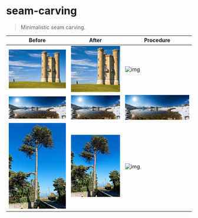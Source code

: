 # seam-carving
> Minimalistic seam carving.

|Before|After|Procedure|
|--|--|--|
|![img](./examples/castle/before.jpg)|![img](./examples/castle/after.jpg)|![img](./examples/castle/demo.gif)|
|![img](./examples/lake/before.jpg)|![img](./examples/lake/after.jpg)|![img](./examples/lake/demo.gif)|
|![img](./examples/tree/before.jpg)|![img](./examples/tree/after.jpg)|![img](./examples/tree/demo.gif)|